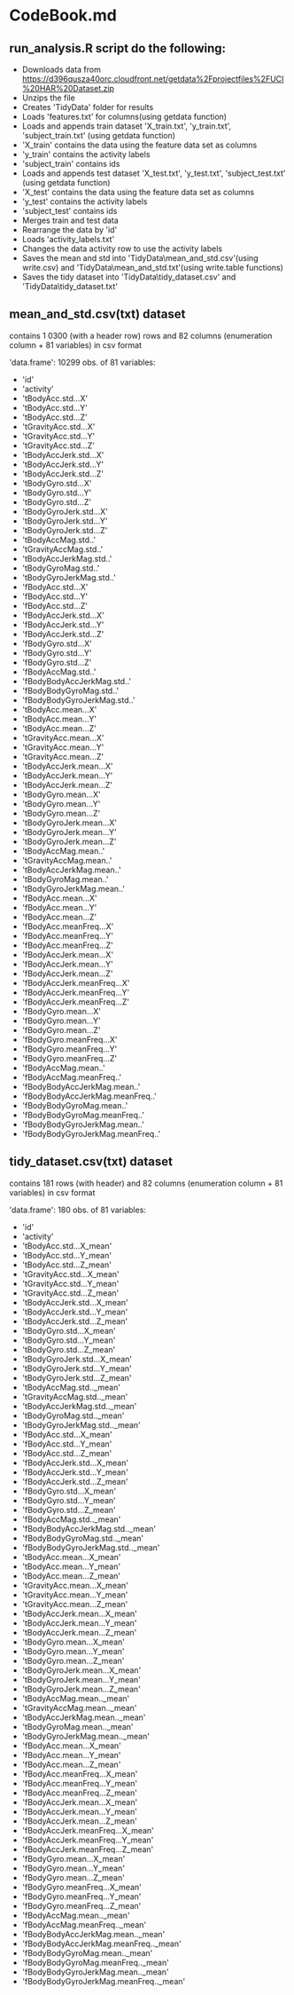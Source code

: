 # CodeBook.md

## run_analysis.R script do the following: 

* Downloads data from https://d396qusza40orc.cloudfront.net/getdata%2Fprojectfiles%2FUCI%20HAR%20Dataset.zip
* Unzips the file
* Creates 'TidyData' folder for results
* Loads 'features.txt' for columns(using getdata function)
* Loads and appends train dataset 'X_train.txt', 'y_train.txt', 'subject_train.txt' (using getdata function)
* 'X_train' contains the data using the feature data set as columns
* 'y_train' contains the activity labels
* 'subject_train' contains ids
* Loads and appends test dataset 'X_test.txt', 'y_test.txt', 'subject_test.txt' (using getdata function) 
* 'X_test' contains the data using the feature data set as columns
* 'y_test' contains the activity labels
* 'subject_test' contains ids
* Merges train and test data
* Rearrange the data by 'id'
* Loads 'activity_labels.txt'
* Changes the data activity row to use the activity labels
* Saves the mean and std into 'TidyData\mean_and_std.csv'(using write.csv) and 'TidyData\mean_and_std.txt'(using write.table functions)
* Saves the tidy dataset into 'TidyData\tidy_dataset.csv' and 'TidyData\tidy_dataset.txt'

## mean_and_std.csv(txt) dataset

contains 1 0300 (with a header row) rows and 82 columns (enumeration column + 81 variables) in csv format

'data.frame':	10299 obs. of  81 variables:

* 'id'
* 'activity'
* 'tBodyAcc.std...X'
* 'tBodyAcc.std...Y'
* 'tBodyAcc.std...Z'
* 'tGravityAcc.std...X'
* 'tGravityAcc.std...Y'
* 'tGravityAcc.std...Z'
* 'tBodyAccJerk.std...X'
* 'tBodyAccJerk.std...Y'
* 'tBodyAccJerk.std...Z'
* 'tBodyGyro.std...X'
* 'tBodyGyro.std...Y'
* 'tBodyGyro.std...Z'
* 'tBodyGyroJerk.std...X'
* 'tBodyGyroJerk.std...Y'
* 'tBodyGyroJerk.std...Z'
* 'tBodyAccMag.std..'
* 'tGravityAccMag.std..'
* 'tBodyAccJerkMag.std..'
* 'tBodyGyroMag.std..'
* 'tBodyGyroJerkMag.std..'
* 'fBodyAcc.std...X'
* 'fBodyAcc.std...Y'
* 'fBodyAcc.std...Z'
* 'fBodyAccJerk.std...X'
* 'fBodyAccJerk.std...Y'
* 'fBodyAccJerk.std...Z'
* 'fBodyGyro.std...X'
* 'fBodyGyro.std...Y'
* 'fBodyGyro.std...Z'
* 'fBodyAccMag.std..'
* 'fBodyBodyAccJerkMag.std..'
* 'fBodyBodyGyroMag.std..'
* 'fBodyBodyGyroJerkMag.std..'
* 'tBodyAcc.mean...X'
* 'tBodyAcc.mean...Y'
* 'tBodyAcc.mean...Z'
* 'tGravityAcc.mean...X'
* 'tGravityAcc.mean...Y'
* 'tGravityAcc.mean...Z'
* 'tBodyAccJerk.mean...X'
* 'tBodyAccJerk.mean...Y'
* 'tBodyAccJerk.mean...Z'
* 'tBodyGyro.mean...X'
* 'tBodyGyro.mean...Y'
* 'tBodyGyro.mean...Z'
* 'tBodyGyroJerk.mean...X'
* 'tBodyGyroJerk.mean...Y'
* 'tBodyGyroJerk.mean...Z'
* 'tBodyAccMag.mean..'
* 'tGravityAccMag.mean..'
* 'tBodyAccJerkMag.mean..'
* 'tBodyGyroMag.mean..'
* 'tBodyGyroJerkMag.mean..'
* 'fBodyAcc.mean...X'
* 'fBodyAcc.mean...Y'
* 'fBodyAcc.mean...Z'
* 'fBodyAcc.meanFreq...X'
* 'fBodyAcc.meanFreq...Y'
* 'fBodyAcc.meanFreq...Z'
* 'fBodyAccJerk.mean...X'
* 'fBodyAccJerk.mean...Y'
* 'fBodyAccJerk.mean...Z'
* 'fBodyAccJerk.meanFreq...X'
* 'fBodyAccJerk.meanFreq...Y'
* 'fBodyAccJerk.meanFreq...Z'
* 'fBodyGyro.mean...X'
* 'fBodyGyro.mean...Y'
* 'fBodyGyro.mean...Z'
* 'fBodyGyro.meanFreq...X'
* 'fBodyGyro.meanFreq...Y'
* 'fBodyGyro.meanFreq...Z'
* 'fBodyAccMag.mean..'
* 'fBodyAccMag.meanFreq..'
* 'fBodyBodyAccJerkMag.mean..'
* 'fBodyBodyAccJerkMag.meanFreq..'
* 'fBodyBodyGyroMag.mean..'
* 'fBodyBodyGyroMag.meanFreq..'
* 'fBodyBodyGyroJerkMag.mean..'
* 'fBodyBodyGyroJerkMag.meanFreq..'


## tidy_dataset.csv(txt) dataset

contains 181 rows (with header) and 82 columns (enumeration column + 81 variables) in csv format

'data.frame':	180 obs. of  81 variables:

* 'id'
* 'activity'
* 'tBodyAcc.std...X_mean'
* 'tBodyAcc.std...Y_mean'
* 'tBodyAcc.std...Z_mean'
* 'tGravityAcc.std...X_mean'
* 'tGravityAcc.std...Y_mean'
* 'tGravityAcc.std...Z_mean'
* 'tBodyAccJerk.std...X_mean'
* 'tBodyAccJerk.std...Y_mean'
* 'tBodyAccJerk.std...Z_mean'
* 'tBodyGyro.std...X_mean'
* 'tBodyGyro.std...Y_mean'
* 'tBodyGyro.std...Z_mean'
* 'tBodyGyroJerk.std...X_mean'
* 'tBodyGyroJerk.std...Y_mean'
* 'tBodyGyroJerk.std...Z_mean'
* 'tBodyAccMag.std.._mean'
* 'tGravityAccMag.std.._mean'
* 'tBodyAccJerkMag.std.._mean'
* 'tBodyGyroMag.std.._mean'
* 'tBodyGyroJerkMag.std.._mean'
* 'fBodyAcc.std...X_mean'
* 'fBodyAcc.std...Y_mean'
* 'fBodyAcc.std...Z_mean'
* 'fBodyAccJerk.std...X_mean'
* 'fBodyAccJerk.std...Y_mean'
* 'fBodyAccJerk.std...Z_mean'
* 'fBodyGyro.std...X_mean'
* 'fBodyGyro.std...Y_mean'
* 'fBodyGyro.std...Z_mean'
* 'fBodyAccMag.std.._mean'
* 'fBodyBodyAccJerkMag.std.._mean'
* 'fBodyBodyGyroMag.std.._mean'
* 'fBodyBodyGyroJerkMag.std.._mean'
* 'tBodyAcc.mean...X_mean'
* 'tBodyAcc.mean...Y_mean'
* 'tBodyAcc.mean...Z_mean'
* 'tGravityAcc.mean...X_mean'
* 'tGravityAcc.mean...Y_mean'
* 'tGravityAcc.mean...Z_mean'
* 'tBodyAccJerk.mean...X_mean'
* 'tBodyAccJerk.mean...Y_mean'
* 'tBodyAccJerk.mean...Z_mean'
* 'tBodyGyro.mean...X_mean'
* 'tBodyGyro.mean...Y_mean'
* 'tBodyGyro.mean...Z_mean'
* 'tBodyGyroJerk.mean...X_mean'
* 'tBodyGyroJerk.mean...Y_mean'
* 'tBodyGyroJerk.mean...Z_mean'
* 'tBodyAccMag.mean.._mean'
* 'tGravityAccMag.mean.._mean'
* 'tBodyAccJerkMag.mean.._mean'
* 'tBodyGyroMag.mean.._mean'
* 'tBodyGyroJerkMag.mean.._mean'
* 'fBodyAcc.mean...X_mean'
* 'fBodyAcc.mean...Y_mean'
* 'fBodyAcc.mean...Z_mean'
* 'fBodyAcc.meanFreq...X_mean'
* 'fBodyAcc.meanFreq...Y_mean'
* 'fBodyAcc.meanFreq...Z_mean'
* 'fBodyAccJerk.mean...X_mean'
* 'fBodyAccJerk.mean...Y_mean'
* 'fBodyAccJerk.mean...Z_mean'
* 'fBodyAccJerk.meanFreq...X_mean'
* 'fBodyAccJerk.meanFreq...Y_mean'
* 'fBodyAccJerk.meanFreq...Z_mean'
* 'fBodyGyro.mean...X_mean'
* 'fBodyGyro.mean...Y_mean'
* 'fBodyGyro.mean...Z_mean'
* 'fBodyGyro.meanFreq...X_mean'
* 'fBodyGyro.meanFreq...Y_mean'
* 'fBodyGyro.meanFreq...Z_mean'
* 'fBodyAccMag.mean.._mean'
* 'fBodyAccMag.meanFreq.._mean'
* 'fBodyBodyAccJerkMag.mean.._mean'
* 'fBodyBodyAccJerkMag.meanFreq.._mean'
* 'fBodyBodyGyroMag.mean.._mean'
* 'fBodyBodyGyroMag.meanFreq.._mean'
* 'fBodyBodyGyroJerkMag.mean.._mean'
* 'fBodyBodyGyroJerkMag.meanFreq.._mean'
